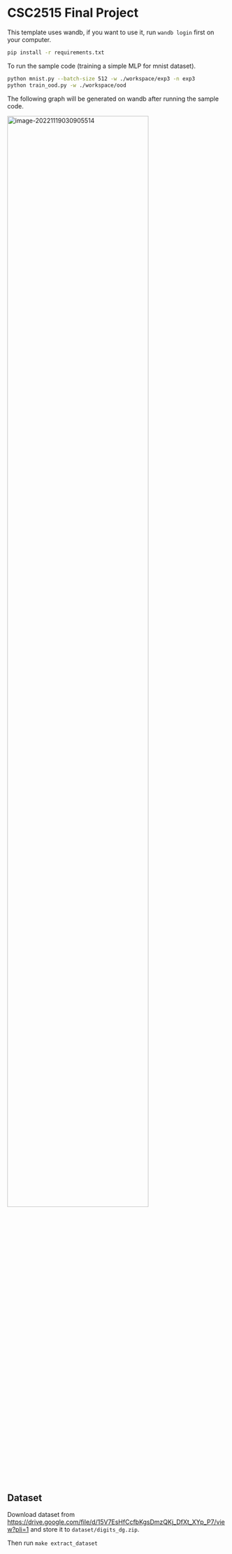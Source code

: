 # CSC2515 Final Project



This template uses wandb, if you want to use it, run `wandb login` first on your computer.


```bash
pip install -r requirements.txt
```

To run the sample code (training a simple MLP for mnist dataset).

```bash
python mnist.py --batch-size 512 -w ./workspace/exp3 -n exp3
python train_ood.py -w ./workspace/ood
```

The following graph will be generated on wandb after running the sample code.

<img src="assets/image-20221119030905514.png" alt="image-20221119030905514" width="80%" />


## Dataset

Download dataset from https://drive.google.com/file/d/15V7EsHfCcfbKgsDmzQKj_DfXt_XYp_P7/view?pli=1 and store it to `dataset/digits_dg.zip`.

Then run `make extract_dataset`